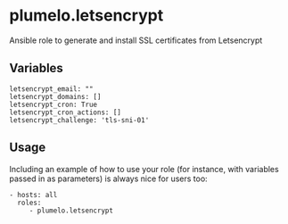 plumelo.letsencrypt
=========

Ansible role to generate and install SSL certificates from Letsencrypt


Variables
--------------

    letsencrypt_email: ""
    letsencrypt_domains: []
    letsencrypt_cron: True
    letsencrypt_cron_actions: []
    letsencrypt_challenge: 'tls-sni-01'

Usage
----------------

Including an example of how to use your role (for instance, with variables passed in as parameters) is always nice for users too:

    - hosts: all
      roles:
         - plumelo.letsencrypt

